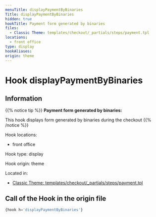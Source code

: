 ```yaml
---
menuTitle: displayPaymentByBinaries
Title: displayPaymentByBinaries
hidden: true
hookTitle: Payment form generated by binaries
files:
  - Classic Theme: templates/checkout/_partials/steps/payment.tpl
locations:
  - front office
type: display
hookAliases:
origin: theme
---
```


# Hook displayPaymentByBinaries

## Information

{{% notice tip %}}
**Payment form generated by binaries:** 

This hook displays form generated by binaries during the checkout
{{% /notice %}}

Hook locations: 
  - front office

Hook type: display

Hook origin: theme

Located in: 
  - [Classic Theme: templates/checkout/_partials/steps/payment.tpl](https://github.com/PrestaShop/classic-theme/blob/develop/templates/checkout/_partials/steps/payment.tpl)

## Call of the Hook in the origin file

```php
{hook h='displayPaymentByBinaries'}
```